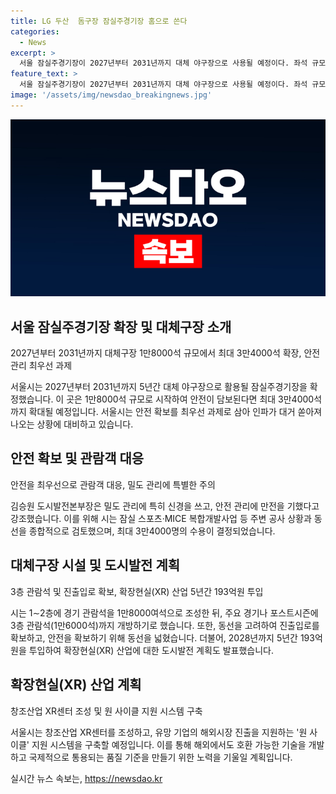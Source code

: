 ```yaml
---
title: LG 두산  돔구장 잠실주경기장 홈으로 쓴다
categories:
  - News
excerpt: >
  서울 잠실주경기장이 2027년부터 2031년까지 대체 야구장으로 사용될 예정이다. 좌석 규모는 1만8000석이며, 안전 확보 시 최대 3만4000석으로 확장된다. 시는 안전을 최우선 과제로 삼아야 하며, 관람객이 한 번에 빠져나오는 상황을 시뮬레이션해 안전관리에 만전을 기한다. 또한, 확장현실(XR) 산업에 5년간 193억원을 투입해 국제적으로 통용되는 기술과 품질 기준을 개발하고, 창조산업 XR센터를 조성할 계획이다. 이로써 미래 산업 발전을 위한 전략적인 계획을 발표하였다.
feature_text: >
  서울 잠실주경기장이 2027년부터 2031년까지 대체 야구장으로 사용될 예정이다. 좌석 규모는 1만8000석이며, 안전 확보 시 최대 3만4000석으로 확장된다. 시는 안전을 최우선 과제로 삼아야 하며, 관람객이 한 번에 빠져나오는 상황을 시뮬레이션해 안전관리에 만전을 기한다. 또한, 확장현실(XR) 산업에 5년간 193억원을 투입해 국제적으로 통용되는 기술과 품질 기준을 개발하고, 창조산업 XR센터를 조성할 계획이다. 이로써 미래 산업 발전을 위한 전략적인 계획을 발표하였다.
image: '/assets/img/newsdao_breakingnews.jpg'
---
```


<p><img src="/assets/img/newsdao_breakingnews.jpg" alt="cryptoinkorea 속보" /></p>

<h2 data-ke-size="size26">서울 잠실주경기장 확장 및 대체구장 소개</h2>

<p data-ke-size="size16">2027년부터 2031년까지 대체구장 1만8000석 규모에서 최대 3만4000석 확장, 안전 관리 최우선 과제</p>

<p>서울시는 2027년부터 2031년까지 5년간 대체 야구장으로 활용될 잠실주경기장을 확정했습니다. 이 곳은 1만8000석 규모로 시작하여 안전이 담보된다면 최대 3만4000석까지 확대될 예정입니다. 서울시는 안전 확보를 최우선 과제로 삼아 인파가 대거 쏟아져 나오는 상황에 대비하고 있습니다.</p>

<h2 data-ke-size="size26">안전 확보 및 관람객 대응</h2>

<p data-ke-size="size16">안전을 최우선으로 관람객 대응, 밀도 관리에 특별한 주의</p>

<p>김승원 도시발전본부장은 밀도 관리에 특히 신경을 쓰고, 안전 관리에 만전을 기했다고 강조했습니다. 이를 위해 시는 잠실 스포츠·MICE 복합개발사업 등 주변 공사 상황과 동선을 종합적으로 검토했으며, 최대 3만4000명의 수용이 결정되었습니다.</p>

<h2 data-ke-size="size26">대체구장 시설 및 도시발전 계획</h2>

<p data-ke-size="size16">3층 관람석 및 진출입로 확보, 확장현실(XR) 산업 5년간 193억원 투입</p>

<p>시는 1∼2층에 경기 관람석을 1만8000여석으로 조성한 뒤, 주요 경기나 포스트시즌에 3층 관람석(1만6000석)까지 개방하기로 했습니다. 또한, 동선을 고려하여 진출입로를 확보하고, 안전을 확보하기 위해 동선을 넓혔습니다. 더불어, 2028년까지 5년간 193억원을 투입하여 확장현실(XR) 산업에 대한 도시발전 계획도 발표했습니다.</p>

<h2 data-ke-size="size26">확장현실(XR) 산업 계획</h2>

<p data-ke-size="size16">창조산업 XR센터 조성 및 원 사이클 지원 시스템 구축</p>

<p>서울시는 창조산업 XR센터를 조성하고, 유망 기업의 해외시장 진출을 지원하는 '원 사이클' 지원 시스템을 구축할 예정입니다. 이를 통해 해외에서도 호환 가능한 기술을 개발하고 국제적으로 통용되는 품질 기준을 만들기 위한 노력을 기울일 계획입니다.</p>
실시간 뉴스 속보는, <a href="https://newsdao.kr" rel="dofollow">https://newsdao.kr</a>


